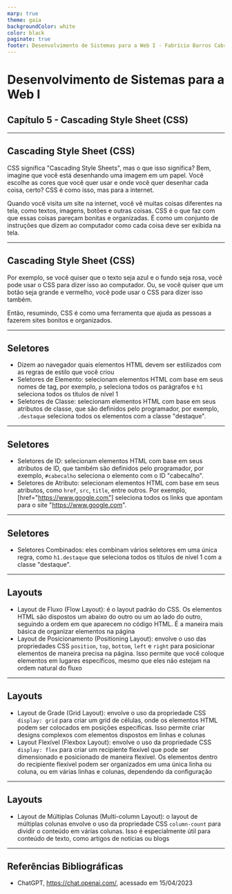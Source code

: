 ```yaml
---
marp: true
theme: gaia
backgroundColor: white
color: black
paginate: true
footer: Desenvolvimento de Sistemas para a Web I - Fabrício Barros Cabral <<fabricio.cabral@ead.ifpe.edu.br>>
---
```

<style>
img[alt~="center"] {
    display: block;
    margin: 0 auto;
}
</style>

<!-- _paginate: false -->
# **Desenvolvimento de Sistemas para a Web I**

## Capítulo 5 - Cascading Style Sheet (CSS)

---

## Cascading Style Sheet (CSS)

CSS significa "Cascading Style Sheets", mas o que isso significa? Bem, imagine que você está desenhando uma imagem em um papel. Você escolhe as cores que você quer usar e onde você quer desenhar cada coisa, certo? CSS é como isso, mas para a internet.

Quando você visita um site na internet, você vê muitas coisas diferentes na tela, como textos, imagens, botões e outras coisas. CSS é o que faz com que essas coisas pareçam bonitas e organizadas. É como um conjunto de instruções que dizem ao computador como cada coisa deve ser exibida na tela.

---

## Cascading Style Sheet (CSS)

Por exemplo, se você quiser que o texto seja azul e o fundo seja rosa, você pode usar o CSS para dizer isso ao computador. Ou, se você quiser que um botão seja grande e vermelho, você pode usar o CSS para dizer isso também.

Então, resumindo, CSS é como uma ferramenta que ajuda as pessoas a fazerem sites bonitos e organizados.

---

## Seletores

- Dizem ao navegador quais elementos HTML devem ser estilizados com as regras de estilo que você criou
- Seletores de Elemento: selecionam elementos HTML com base em seus nomes de tag, por exemplo, `p` seleciona todos os parágrafos e `h1` seleciona todos os títulos de nível 1
- Seletores de Classe: selecionam elementos HTML com base em seus atributos de classe, que são definidos pelo programador, por exemplo, `.destaque` seleciona todos os elementos com a classe "destaque".

---

## Seletores

- Seletores de ID: selecionam elementos HTML com base em seus atributos de ID, que também são definidos pelo programador, por exemplo, `#cabecalho` seleciona o elemento com o ID "cabecalho".
- Seletores de Atributo: selecionam elementos HTML com base em seus atributos, como `href`, `src`, `title`, entre outros. Por exemplo, [href="https://www.google.com"] seleciona todos os links que apontam para o site "https://www.google.com".

---

## Seletores

- Seletores Combinados: eles combinam vários seletores em uma única regra, como `h1.destaque` que seleciona todos os títulos de nível 1 com a classe "destaque".

---

## Layouts

- Layout de Fluxo (Flow Layout): é o layout padrão do CSS. Os elementos HTML são dispostos um abaixo do outro ou um ao lado do outro, seguindo a ordem em que aparecem no código HTML. É a maneira mais básica de organizar elementos na página
- Layout de Posicionamento (Positioning Layout): envolve o uso das propriedades CSS `position`, `top`, `bottom`, `left` e `right` para posicionar elementos de maneira precisa na página. Isso permite que você coloque elementos em lugares específicos, mesmo que eles não estejam na ordem natural do fluxo

---

## Layouts

- Layout de Grade (Grid Layout): envolve o uso da propriedade CSS `display: grid` para criar um grid de células, onde os elementos HTML podem ser colocados em posições específicas. Isso permite criar designs complexos com elementos dispostos em linhas e colunas
- Layout Flexível (Flexbox Layout): envolve o uso da propriedade CSS `display: flex` para criar um recipiente flexível que pode ser dimensionado e posicionado de maneira flexível. Os elementos dentro do recipiente flexível podem ser organizados em uma única linha ou coluna, ou em várias linhas e colunas, dependendo da configuração

---

## Layouts

- Layout de Múltiplas Colunas (Multi-column Layout): o layout de múltiplas colunas envolve o uso da propriedade CSS `column-count` para dividir o conteúdo em várias colunas. Isso é especialmente útil para conteúdo de texto, como artigos de notícias ou blogs

---

## Referências Bibliográficas

- ChatGPT, https://chat.openai.com/, acessado em 15/04/2023